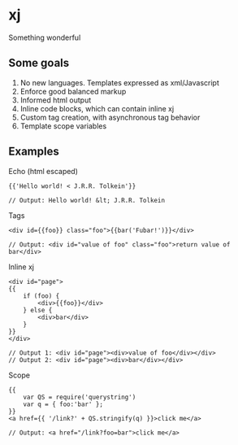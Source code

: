 xj
==

Something wonderful

Some goals
----------

1. No new languages. Templates expressed as xml/Javascript
2. Enforce good balanced markup
3. Informed html output
4. Inline code blocks, which can contain inline xj
5. Custom tag creation, with asynchronous tag behavior
6. Template scope variables

Examples
--------

Echo (html escaped)

	{{'Hello world! < J.R.R. Tolkein'}}
	
	// Output: Hello world! &lt; J.R.R. Tolkein

Tags

	<div id={{foo}} class="foo">{{bar('Fubar!')}}</div>
	
	// Output: <div id="value of foo" class="foo">return value of bar</div>

Inline xj

	<div id="page">
	{{
		if (foo) {
			<div>{{foo}}</div>
		} else {
			<div>bar</div>
		}
	}}
	</div>
	
	// Output 1: <div id="page"><div>value of foo</div></div>
	// Output 2: <div id="page"><div>bar</div></div>

Scope

	{{
		var QS = require('querystring')
		var q = { foo:'bar' };
	}}
	<a href={{ '/link?' + QS.stringify(q) }}>click me</a>
	
	// Output: <a href="/link?foo=bar">click me</a>
